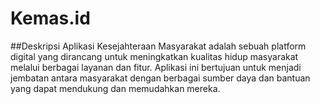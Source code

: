 
# Kemas.id

##Deskripsi
Aplikasi Kesejahteraan Masyarakat adalah sebuah platform digital yang dirancang untuk meningkatkan kualitas hidup masyarakat melalui berbagai layanan dan fitur. Aplikasi ini bertujuan untuk menjadi jembatan antara masyarakat dengan berbagai sumber daya dan bantuan yang dapat mendukung dan memudahkan mereka.

